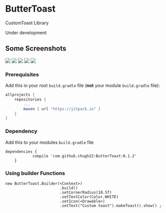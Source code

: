 # ButterToast
 CustomToast Library

 Under development 

## Some Screenshots
<img src = "https://github.com/chugh22/ButterToast/blob/master/screenshots/error.png">
<img src = "https://github.com/chugh22/ButterToast/blob/master/screenshots/warning.png">
<img src = "https://github.com/chugh22/ButterToast/blob/master/screenshots/info.png">
<img src = "https://github.com/chugh22/ButterToast/blob/master/screenshots/success.png">
<img src = "https://github.com/chugh22/ButterToast/blob/master/screenshots/custom1.png">


### Prerequisites
Add this in your root `build.gradle` file (**not** your module `build.gradle` file):
```gradle
allprojects {
	repositories {
		...
		maven { url "https://jitpack.io" }
	}
}
```

### Dependency

Add this to your modules `build.gradle` file

```
dependencies {
	        compile 'com.github.chugh22:ButterToast:0.1.2'
	}

```

### Using builder Functions

```
new ButterToast.Builder(<Context>)
                        .build()
                        .setCornerRadius(10.5f)
                        .setTextColor(Color.WHITE)
                        .setIcon(<Drawable>)
                        .setText("Custom toast").makeToast().show() ;
```